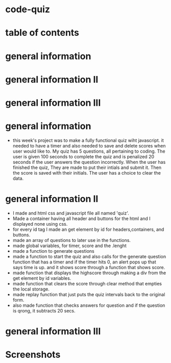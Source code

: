 # code-quiz

# table of contents
# general information
# general information II
# general information III

# general information  
* this week's project was to make a fully functional quiz wiht javascript. it needed to have a timer and also needed to save and delete scores when user would like to. My quiz has 5 questions, all pertaining to coding. The user is given 100 seconds to complete the quiz and is penalized 20 seconds if the user answers the question incorrectly. When the user has finished the quiz, They are made to put their intials and submit it. Then the score is saved with their initials. The user has a choice to clear the data.

# general information II
* I made and html css and javascript file all named 'quiz'.
* Made a container having all header and buttons for the html and I displayed none using css.
* for every id tag I made an get element by id for headers,containers, and buttons.
* made an array of questions to later use in the functions.
* made global variables, for timer, score and the .lenght
* made a function to generate questions
* made a function to start the quiz and also calls for the generate question function that has a timer and if the timer hits 0, an alert pops up that says time is up.
and it shows score through a function that shows score.
* made function that displays the highscore through making a div from the get element by id variables. 
*  made function that clears the score through clear method that empties the local storage. 
* made replay function that just puts the quiz intervals back to the original form.
* also made function that checks answers for question and if the question is qrong, it subtracts 20 secs.

# general information III

# Screenshots